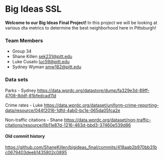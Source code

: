 # Big Ideas SSL
**Welcome to our Big Ideas Final Project!**
In this project we will be looking at various dta metrics to determine the best neighborhood here in Pittsburgh!

### Team Members
- Group 34
- Shane Killen  sek231@pitt.edu
- Luke Cusato luc59@pitt.edu
- Sydney Wyman smw182@pitt.edu

### Data sets
Parks - Sydney
https://data.wprdc.org/datastore/dump/fa329e3d-89ff-4708-8ddf-81bfedcad11d

Crime rates - Luke
https://data.wprdc.org/dataset/uniform-crime-reporting-data/resource/044f2016-1dfd-4ab0-bc1e-065da05fca2e

Non-traffic citations - Shane 
https://data.wprdc.org/dataset/non-traffic-citations/resource/6b11e87d-1216-463d-bbd3-37460e539d86


#### Old commit history
https://github.com/ShaneKillen/bigideas_final/commits/418aab2b970bb31bc0679403deeb1435802c0895
